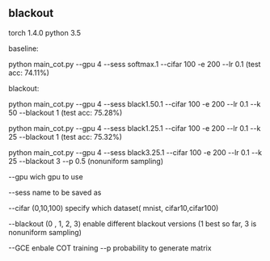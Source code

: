 ## blackout

torch  1.4.0 
python 3.5

baseline:

python main_cot.py --gpu 4 --sess softmax.1 --cifar 100 -e 200 --lr 0.1    (test acc: 74.11%)


blackout:

python main_cot.py --gpu 4 --sess black1.50.1 --cifar 100 -e 200 --lr 0.1 --k 50 --blackout 1    (test acc: 75.28%)

python main_cot.py --gpu 4 --sess black1.25.1 --cifar 100 -e 200 --lr 0.1 --k 25 --blackout 1    (test acc: 75.32%)

python main_cot.py --gpu 4 --sess black3.25.1 --cifar 100 -e 200 --lr 0.1 --k 25 --blackout 3  --p 0.5 (nonuniform sampling)

--gpu    wich gpu to use


--sess   name to be saved as


--cifar  (0,10,100) specify which dataset( mnist, cifar10,cifar100)

--blackout (0 , 1, 2, 3) enable different blackout versions (1 best so far, 3 is nonuniform sampling)

--GCE enbale COT training
--p probability to generate matrix

